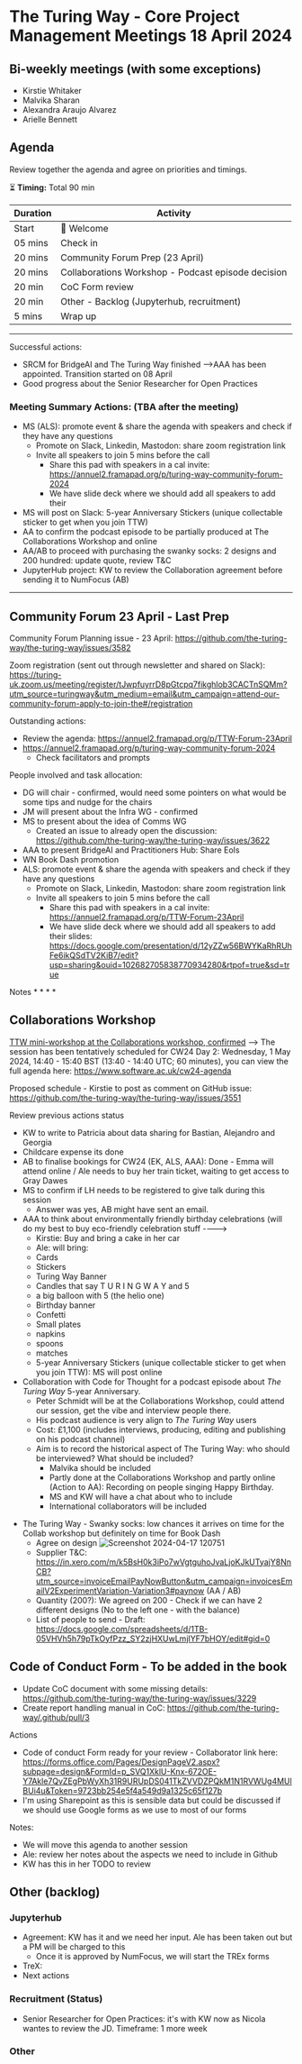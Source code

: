# The Turing Way - Core Project Management Meetings 18 April 2024

## Bi-weekly meetings (with some exceptions)

* Kirstie Whitaker
* Malvika Sharan  
* Alexandra Araujo Alvarez 
* Arielle Bennett 

## Agenda

Review together the agenda and agree on priorities and timings.

:hourglass_flowing_sand: **Timing:** Total 90 min

| Duration | Activity |
| ---- | -------- |
| Start | 👋 Welcome |
| 05 mins | Check in   |
| 20 mins | Community Forum Prep (23 April) |
| 20 mins | Collaborations Workshop - Podcast episode decision | 
| 20 min | CoC Form review |
| 20 min | Other - Backlog (Jupyterhub, recruitment) |
5 mins | Wrap up |

---------

Successful actions:
- SRCM for BridgeAI and The Turing Way finished -->AAA has been appointed. Transition started on 08 April 
- Good progress about the Senior Researcher for Open Practices

### Meeting Summary Actions: (TBA after the meeting)
- MS (ALS): promote event & share the agenda with speakers and check if they have any questions
    - Promote on Slack, Linkedin, Mastodon: share zoom registration link
    - Invite all speakers to join 5 mins before the call
        - Share this pad with speakers in a cal invite: https://annuel2.framapad.org/p/turing-way-community-forum-2024
        - We have slide deck where we should add all speakers to add their 
- MS will post on Slack: 5-year Anniversary Stickers (unique collectable sticker to get when you join TTW)
- AA to confirm the podcast episode to be partially produced at The Collaborations Workshop and online
- AA/AB to proceed with purchasing the swanky socks: 2 designs and 200 hundred: update quote, review T&C
- JupyterHub project: KW to review the Collaboration agreement before sending it to NumFocus (AB)

----
## Community Forum  23 April - Last Prep

Community Forum Planning issue - 23 April: https://github.com/the-turing-way/the-turing-way/issues/3582

Zoom registration (sent out through newsletter and shared on Slack): https://turing-uk.zoom.us/meeting/register/tJwpfuyrrD8pGtcpq7fikghlob3CACTnSQMm?utm_source=turingway&utm_medium=email&utm_campaign=attend-our-community-forum-apply-to-join-the#/registration

Outstanding actions:
- Review the agenda: https://annuel2.framapad.org/p/TTW-Forum-23April
- https://annuel2.framapad.org/p/turing-way-community-forum-2024
    - Check facilitators and prompts

People involved and task allocation:
- DG will chair - confirmed, would need some pointers on what would be some tips and nudge for the chairs
- JM will present about the Infra WG - confirmed
- MS to present about the idea of Comms WG
    - Created an issue to already open the discussion: https://github.com/the-turing-way/the-turing-way/issues/3622
- AAA to present BridgeAI and Practitioners Hub: Share EoIs
- WN Book Dash promotion
- ALS: promote event & share the agenda with speakers and check if they have any questions
    - Promote on Slack, Linkedin, Mastodon: share zoom registration link
    - Invite all speakers to join 5 mins before the call
        - Share this pad with speakers in a cal invite: https://annuel2.framapad.org/p/TTW-Forum-23April
        - We have slide deck where we should add all speakers to add their slides: https://docs.google.com/presentation/d/12yZZw56BWYKaRhRUhFe6ikQSdTV2KiB7/edit?usp=sharing&ouid=102682705838770934280&rtpof=true&sd=true
    

Notes
*
*
*
*


## Collaborations Workshop 

[TTW mini-workshop at the Collaborations workshop, confirmed](https://github.com/the-turing-way/the-turing-way/issues/3551) -->
The session has been tentatively scheduled for CW24 Day 2: Wednesday, 1 May 2024, 14:40 - 15:40 BST (13:40 - 14:40 UTC; 60 minutes), you can view the full agenda here: https://www.software.ac.uk/cw24-agenda

Proposed schedule - Kirstie to post as comment on GitHub issue: https://github.com/the-turing-way/the-turing-way/issues/3551

Review previous actions status
- KW to write to Patricia about data sharing for Bastian, Alejandro and Georgia 
- Childcare expense its done
- AB to finalise bookings for CW24 (EK, ALS, AAA): Done - Emma will attend online / Ale needs to buy her train ticket, waiting to get access to Gray Dawes
- MS to confirm if LH needs to be registered to give talk during this session
    - Answer was yes, AB might have sent an email.
- AAA to think about environmentally friendly birthday celebrations (will do my best to buy eco-friendly celebration stuff ----> 
    - Kirstie: Buy and bring a cake in her car
    - Ale: will bring:
    * Cards
    * Stickers
    * Turing Way Banner
    * Candles that say T U R I N G W A Y and 5 
    * a big balloon with 5 (the helio one)
    * Birthday banner 
    * Confetti 
    * Small plates 
    * napkins 
    * spoons 
    * matches 
    * 5-year Anniversary Stickers (unique collectable sticker to get when you join TTW): MS will post online
- Collaboration with Code for Thought for a podcast episode about _The Turing Way_ 5-year Anniversary.
    - Peter Schmidt will be at the Collaborations Workshop, could attend our session, get the vibe and interview people there. 
    - His podcast audience is very align to _The Turing Way_ users
    - Cost: £1,100 (includes interviews, producing, editing and publishing on his podcast channel)
    - Aim is to record the historical aspect of The Turing Way: who should be interviewed? What should be included? 
        - Malvika should be included
        - Partly done at the Collaborations Workshop and partly online (Action to AA): Recording on people singing Happy Birthday. 
        - MS and KW will have a chat about who to include
        - International collaborators will be included
* The Turing Way - Swanky socks: low chances it arrives on time for the Collab workshop but definitely on time for Book Dash
    * Agree on design
    ![Screenshot 2024-04-17 120751](https://hackmd.io/_uploads/Hk8-RwRl0.png)
    * Supplier T&C: https://in.xero.com/m/k5BsH0k3iPo7wVgtguhoJvaLjoKJkUTyajY8NnCB?utm_source=invoiceEmailPayNowButton&utm_campaign=invoicesEmailV2ExperimentVariation-Variation3#paynow (AA / AB) 
    * Quantity (200?): We agreed on 200 - Check if we can have 2 different designs (No to the left one - with the balance)
    * List of people to send - Draft: https://docs.google.com/spreadsheets/d/1TB-05VHVh5h79pTkOyfPzz_SY2zjHXUwLmjIYF7bHOY/edit#gid=0

## Code of Conduct Form - To be added in the book

* Update CoC document with some missing details: https://github.com/the-turing-way/the-turing-way/issues/3229
* Create report handling manual in CoC: https://github.com/the-turing-way/.github/pull/3

Actions
* Code of conduct Form ready for your review - Collaborator link here: https://forms.office.com/Pages/DesignPageV2.aspx?subpage=design&FormId=p_SVQ1XklU-Knx-672OE-Y7Akle7QvZEgPbWyXh31R9URUpDS041TkZVVDZPQkM1N1RVWUg4MUlBUi4u&Token=9723bb254e5f4a549d9a1325c65f127b
* I'm using Sharepoint as this is sensible data but could be discussed if we should use Google forms as we use to most of our forms 


Notes:
* We will move this agenda to another session
* Ale: review her notes about the aspects we need to include in Github
* KW has this in her TODO to review

## Other (backlog)

### Jupyterhub
* Agreement: KW has it and we need her input. Ale has been taken out but a PM will be charged to this
    * Once it is approved by NumFocus, we will start the TREx forms
* TreX:
* Next actions

### Recruitment (Status)
* Senior Researcher for Open Practices: it's with KW now as Nicola wantes to review the JD. Timeframe: 1 more week

### Other
